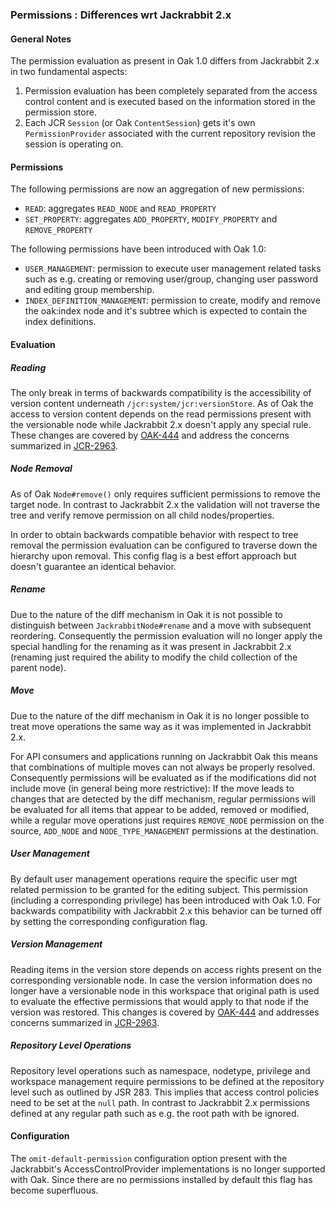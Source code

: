 <!--
   Licensed to the Apache Software Foundation (ASF) under one or more
   contributor license agreements.  See the NOTICE file distributed with
   this work for additional information regarding copyright ownership.
   The ASF licenses this file to You under the Apache License, Version 2.0
   (the "License"); you may not use this file except in compliance with
   the License.  You may obtain a copy of the License at

       http://www.apache.org/licenses/LICENSE-2.0

   Unless required by applicable law or agreed to in writing, software
   distributed under the License is distributed on an "AS IS" BASIS,
   WITHOUT WARRANTIES OR CONDITIONS OF ANY KIND, either express or implied.
   See the License for the specific language governing permissions and
   limitations under the License.
  -->
### Permissions : Differences wrt Jackrabbit 2.x

#### General Notes

The permission evaluation as present in Oak 1.0 differs from Jackrabbit 2.x
in two fundamental aspects:

1. Permission evaluation has been completely separated from the access control
   content and is executed based on the information stored in the permission store.
2. Each JCR `Session` (or Oak `ContentSession`) gets it's own `PermissionProvider`
   associated with the current repository revision the session is operating on.

#### Permissions

The following permissions are now an aggregation of new permissions:

- `READ`: aggregates `READ_NODE` and `READ_PROPERTY`
- `SET_PROPERTY`: aggregates `ADD_PROPERTY`, `MODIFY_PROPERTY` and `REMOVE_PROPERTY`

The following permissions have been introduced with Oak 1.0:

- `USER_MANAGEMENT`: permission to execute user management related tasks such as e.g. creating or removing user/group, changing user password and editing group membership.
- `INDEX_DEFINITION_MANAGEMENT`: permission to create, modify and remove the oak:index node and it's subtree which is expected to contain the index definitions.


#### Evaluation

##### Reading

The only break in terms of backwards compatibility is the accessibility of version
content underneath `/jcr:system/jcr:versionStore`. As of Oak the access to version
content depends on the read permissions present with the versionable node while
Jackrabbit 2.x doesn't apply any special rule. These changes are covered by [OAK-444]
and address the concerns summarized in [JCR-2963].

##### Node Removal
As of Oak `Node#remove()` only requires sufficient permissions to remove the target
node. In contrast to Jackrabbit 2.x the validation will not traverse the tree and
verify remove permission on all child nodes/properties.

In order to obtain backwards compatible behavior with respect to tree removal the
permission evaluation can be configured to traverse down the hierarchy upon removal.
This config flag is a best effort approach but doesn't guarantee an identical behavior.

##### Rename
Due to the nature of the diff mechanism in Oak it is not possible to distinguish
between `JackrabbitNode#rename` and a move with subsequent reordering. Consequently
the permission evaluation will no longer apply the special handling for the renaming
as it was present in Jackrabbit 2.x (renaming just required the ability to modify
the child collection of the parent node).

##### Move
Due to the nature of the diff mechanism in Oak it is no longer possible to treat
move operations the same way as it was implemented in Jackrabbit 2.x.

For API consumers and applications running on Jackrabbit Oak this means that
combinations of multiple moves can not always be properly resolved. Consequently
permissions will be evaluated as if the modifications did not include move
(in general being more restrictive): If the move leads to changes that are detected
by the diff mechanism, regular permissions will be evaluated for all items that
appear to be added, removed or modified, while a regular move operations just
requires `REMOVE_NODE` permission on the source, `ADD_NODE` and `NODE_TYPE_MANAGEMENT`
permissions at the destination.

##### User Management
By default user management operations require the specific user mgt related
permission to be granted for the editing subject. This permission (including a
corresponding privilege) has been introduced with Oak 1.0.
For backwards compatibility with Jackrabbit 2.x this behavior can be turned off
by setting the corresponding configuration flag.

##### Version Management
Reading items in the version store depends on access rights present on the
corresponding versionable node. In case the version information does no longer
have a versionable node in this workspace that original path is used to evaluate
the effective permissions that would apply to that node if the version was restored.
This changes is covered by [OAK-444] and addresses concerns summarized in [JCR-2963].

##### Repository Level Operations
Repository level operations such as namespace, nodetype, privilege and workspace
management require permissions to be defined at the repository level such as 
outlined by JSR 283. This implies that access control policies need to be set at
the `null` path. In contrast to Jackrabbit 2.x permissions defined at any regular
path such as e.g. the root path with be ignored.

#### Configuration

The `omit-default-permission` configuration option present with the Jackrabbit's AccessControlProvider 
implementations is no longer supported with Oak. Since there are no permissions 
installed by default this flag has become superfluous.

<!-- hidden references -->
[Permissions]: https://github.com/apache/jackrabbit-oak/tree/trunk/oak-core/src/main/java/org/apache/jackrabbit/oak/spi/security/authorization/permission/Permissions.java
[PermissionHook]: https://github.com/apache/jackrabbit-oak/tree/trunk/oak-core/src/main/java/org/apache/jackrabbit/oak/security/authorization/permission/PermissionHook.java
[OAK-444]: https://issues.apache.org/jira/browse/OAK-444
[JCR-2963]: https://issues.apache.org/jira/browse/JCR-2963